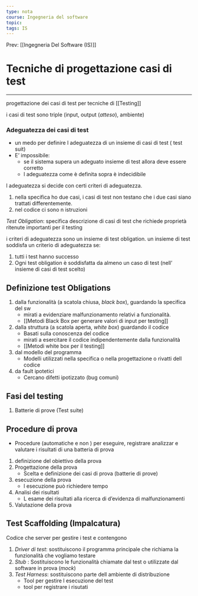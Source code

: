 ```yaml
---
type: nota
course: Ingegneria del software
topic: 
tags: IS
---
```


Prev: [[Ingegneria Del Software (IS)]]

# Tecniche di progettazione casi di test
---
progettazione dei casi di test per tecniche di [[Testing]]

i casi di test sono triple (input, output (_atteso_), ambiente)

### Adeguatezza dei casi di test
- un medo per definire l adeguatezza di un insieme di casi di test ( test suit)
- E’ impossibile: 
	- se il sistema supera un adeguato insieme di test allora deve essere corretto
	- l adeguatezza come è definita sopra è indecidibile

l adeguatezza si decide con certi criteri di adeguatezza.
1.  nella specifica ho due casi, i casi di test non testano che i due casi siano trattati differentemente. 
2.  nel codice ci sono n istruzioni 

_Test Obligation_: specifica descrizione di casi di test che richiede proprietà ritenute importanti per il testing 

i criteri di adeguatezza sono un insieme di test obligation.
un insieme di test soddisfa un criterio di adeguatezza se: 
1. tutti i test hanno successo
2. Ogni test obligation è soddisfatta da almeno un caso di test (nell’ insieme di casi di test scelto)

## Definizione test Obligations
1. dalla funzionalità (a scatola chiusa, _black box_), guardando la specifica del sw
	- mirati a evidenziare malfunzionamento relativi a funzionalità.
	- [[Metodi Black Box per generare valori di input per testing]]
2. dalla struttura (a scatola aperta, _white box_) guardando il codice
	- Basati sulla conoscenza del codice
	- mirati a esercitare il codice indipendentemente dalla funzionalità  
	- [[Metodi white box per il testing]]
3. dal modello del programma
	- Modelli utilizzati nella specifica o nella progettazione o rivatti dell codice
4. da fault ipotetici
	- Cercano difetti ipotizzato (bug comuni)


## Fasi del testing 
1. Batterie di prove (Test suite)
## Procedure di prova 
- Procedure (automatiche e non ) per eseguire, registrare analizzar e valutare i risultati di una batteria di prova 
1. definizione del obiettivo della prova
2. Progettazione della prova
	- Scelta e definizione dei casi di prova (batterie di prove)
3. esecuzione della prova
	- l esecuzione può richiedere tempo
4. Analisi dei risultati
	- L esame dei risultati alla ricerca di d’evidenza di malfunzionamenti
5. Valutazione della prova


## Test Scaffolding (Impalcatura)
Codice che server per gestire i test e contengono 
1. _Driver di test_: sostituiscono il programma principale che richiama la funzionalità che vogliamo testare
2. _Stub_ : Sostituiscono le funzionalità chiamate dal test o utilizzate dal software in prova (_mock_)
3. _Test Harness_: sostituiscono parte dell ambiente di distribuzione 
	-  Tool per gestire l esecuzione del test
	- tool per registrare i risutati 


	

	





